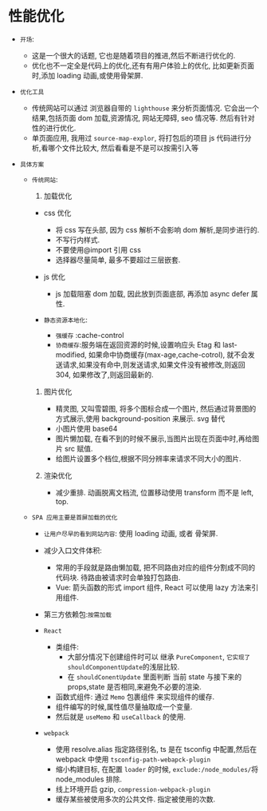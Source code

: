 # 性能优化

-   `开场`:

    -   这是一个很大的话题, 它也是随着项目的推进,然后不断进行优化的.
    -   优化也不一定全是代码上的优化,还有有用户体验上的优化, 比如更新页面时,添加 loading 动画,或使用骨架屏.

-   `优化工具`

    -   传统网站可以通过 浏览器自带的 `lighthouse` 来分析页面情况. 它会出一个结果,包括页面 dom 加载,资源情况, 网站无障碍, seo 情况等. 然后有针对性的进行优化.
    -   单页面应用, 我用过 `source-map-explor`, 将打包后的项目 js 代码进行分析,看哪个文件比较大, 然后看看是不是可以按需引入等

-   `具体方案`

    -   `传统网站`:

        1. 加载优化

        -   css 优化

            -   将 css 写在头部, 因为 css 解析不会影响 dom 解析,是同步进行的.
            -   不写行内样式.
            -   不要使用@import 引用 css
            -   选择器尽量简单, 最多不要超过三层嵌套.

        -   js 优化
            -   js 加载阻塞 dom 加载, 因此放到页面底部, 再添加 async defer 属性.
        -   `静态资源本地化`:
            -   `强缓存` :cache-control
            -   `协商缓存`:服务端在返回资源的时候,设置响应头 Etag 和 last-modified, 如果命中协商缓存(max-age,cache-cotrol), 就不会发送请求,如果没有命中,则发送请求,如果文件没有被修改,则返回 304, 如果修改了,则返回最新的.

        1. 图片优化

            - 精灵图, 又叫雪碧图, 将多个图标合成一个图片, 然后通过背景图的方式展示,使用 background-position 来展示. svg 替代
            - 小图片使用 base64
            - 图片懒加载, 在看不到的时候不展示,当图片出现在页面中时,再给图片 src 赋值.
            - 给图片设置多个档位,根据不同分辨率来请求不同大小的图片.

        2. 渲染优化

            - 减少重排. 动画脱离文档流, 位置移动使用 transform 而不是 left, top.

    -   `SPA 应用主要是首屏加载的优化`

        -   `让用户尽早的看到网站内容`: 使用 loading 动画, 或者 骨架屏.
        -   减少入口文件体积:

            -   常用的手段就是路由懒加载, 把不同路由对应的组件分割成不同的代码块. 待路由被请求时会单独打包路由.
            -   Vue: 箭头函数的形式 import 组件, React 可以使用 lazy 方法来引用组件.

        -   第三方依赖包:`按需加载`
        -   `React`
            -   类组件:
                -   大部分情况下创建组件时可以 继承 `PureComponent`, `它实现了shouldComponentUpdate`的浅层比较.
                -   在 `shouldConentUpdate` 里面判断 当前 state 与接下来的 props,state 是否相同,来避免不必要的渲染.
            -   函数式组件: 通过 `Memo` 包裹组件 来实现组件的缓存.
            -   组件编写的时候,属性值尽量抽取成一个变量.
            -   然后就是 `useMemo` 和 `useCallback` 的使用.
        -   `webpack`
            -   使用 resolve.alias 指定路径别名, ts 是在 tsconfig 中配置,然后在 webpack 中使用 `tsconfig-path-webapck-plugin`
            -   缩小构建目标, 在配置 `loader` 的时候, `exclude:/node_modules/`将 node_modules 排除.
            -   线上环境开启 gzip, `compression-webpack-plugin`
            -   缓存某些被使用多次的公共文件. 指定被使用的次数.
